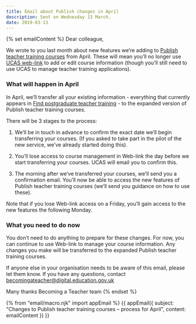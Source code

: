 ```yaml
---
title: Email about Publish changes in April
description: Sent on Wednesday 13 March.
date: 2019-03-13
---
```

{% set emailContent %}
Dear colleague,

We wrote to you last month about new features we’re adding to [Publish teacher training courses](https://publish-teacher-training-courses.education.gov.uk) from April. These will mean you’ll no longer use [UCAS web-link](https://www.ucas.com/sign-web-link) to add or edit course information (though you’ll still need to use UCAS to manage teacher training applications).

### What will happen in April

In April, we’ll transfer all your existing information - everything that currently appears in [Find postgraduate teacher training](https://find-postgraduate-teacher-training.education.gov.uk) - to the expanded version of Publish teacher training courses.

There will be 3 stages to the process:

1) We’ll be in touch in advance to confirm the exact date we’ll begin transferring your courses. (If you asked to take part in the pilot of the new service, we’ve already started doing this).

2) You’ll lose access to course management in Web-link the day before we start transferring your courses. UCAS will email you to confirm this.

3) The morning after we’ve transferred your courses, we’ll send you a confirmation email. You’ll now be able to access the new features of Publish teacher training courses (we’ll send you guidance on how to use these).

Note that if you lose Web-link access on a Friday, you’ll gain access to the new features the following Monday.

### What you need to do now

You don’t need to do anything to prepare for these changes. For now, you can continue to use Web-link to manage your course information. Any changes you make will be transferred to the expanded Publish teacher training courses.

If anyone else in your organisation needs to be aware of this email, please let them know. If you have any questions, contact <becomingateacher@digital.education.gov.uk>

Many thanks
Becoming a Teacher team
{% endset %}

{% from "email/macro.njk" import appEmail %}
{{ appEmail({
  subject: "Changes to Publish teacher training courses – process for April",
  content: emailContent
}) }}
